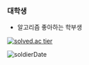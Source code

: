 ### 대학생

 - 알고리즘 좋아하는 학부생

<!--
**tolelom/tolelom** is a ✨ _special_ ✨ repository because its `README.md` (this file) appears on your GitHub profile.

Here are some ideas to get you started:

- 🔭 I’m currently working on ...
- 🌱 I’m currently learning ...
- 👯 I’m looking to collaborate on ...
- 🤔 I’m looking for help with ...
- 💬 Ask me about ...
- 📫 How to reach me: ...
- 😄 Pronouns: ...
- ⚡ Fun fact: ...
-->

<p align="center">
  <a href="https://solved.ac/tolelom">
    
  ![solved.ac tier](http://mazassumnida.wtf/api/v2/generate_badge?boj=tolelom)

  </a>
</p>


![soldierDate](http://goonba.xyz/?endDate=20220228)
